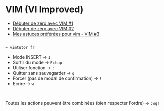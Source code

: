 # VIM (VI Improved)

- [Débuter de zéro avec VIM #1](https://youtu.be/JinFsXrOHao)
- [Débuter de zéro avec VIM #2](https://youtu.be/zdhNMiY6zfo)
- [Mes astuces préférées pour vim - VIM #3](https://youtu.be/a82bTI002uc)


```sh

~ vimtutor fr

```

- Mode INSERT -> `I`
- Sortir du mode -> `Echap`
- Utiliser fonction -> `:`
- Quitter sans sauvegarder -> `q` 
- Forcer (pas de modal de confirmation) -> `!`
- Ecrire -> `w`

<br>

Toutes les actions peuvent être combinées (bien respecter l'ordre) -> `:wq!`
